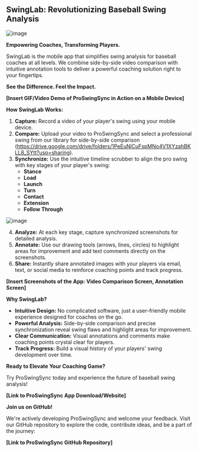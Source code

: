 ## SwingLab: Revolutionizing Baseball Swing Analysis

![image](https://github.com/mattrob333/Projects_Expanded/assets/31228129/9a5cfedd-26ce-4e54-a92e-59eb87151e0e)


**Empowering Coaches, Transforming Players.** 

SwingLab is the mobile app that simplifies swing analysis for baseball coaches at all levels.  We combine side-by-side video comparison with intuitive annotation tools to deliver a powerful coaching solution right to your fingertips.

**See the Difference.  Feel the Impact.**

**[Insert GIF/Video Demo of ProSwingSync in Action on a Mobile Device]** 

**How SwingLab Works:**

1. **Capture:**  Record a video of your player's swing using your mobile device. 
2. **Compare:** Upload your video to ProSwingSync and select a professional swing from our library for side-by-side comparison (https://drive.google.com/drive/folders/1PeEuNlCuFspMNo4V1XYzahBKLL8_SYtt?usp=sharing).
3. **Synchronize:** Use the intuitive timeline scrubber to align the pro swing with key stages of your player's swing:
    * **Stance**
    * **Load**
    * **Launch**
    * **Turn**
    * **Contact**
    * **Extension**
    * **Follow Through**
  
![image](https://github.com/mattrob333/Projects_Expanded/assets/31228129/c79b5c8c-b5f4-4a05-8f20-bea78c8e6ae6)

4. **Analyze:** At each key stage, capture synchronized screenshots for detailed analysis. 
5. **Annotate:**  Use our drawing tools (arrows, lines, circles) to highlight areas for improvement and add text comments directly on the screenshots.
6. **Share:**  Instantly share annotated images with your players via email, text, or social media to reinforce coaching points and track progress.

**[Insert Screenshots of the App: Video Comparison Screen, Annotation Screen]**

**Why SwingLab?**

* **Intuitive Design:** No complicated software, just a user-friendly mobile experience designed for coaches on the go.
* **Powerful Analysis:** Side-by-side comparison and precise synchronization reveal swing flaws and highlight areas for improvement. 
* **Clear Communication:** Visual annotations and comments make coaching points crystal clear for players.
* **Track Progress:**  Build a visual history of your players' swing development over time. 

**Ready to Elevate Your Coaching Game?**

Try ProSwingSync today and experience the future of baseball swing analysis!

**[Link to ProSwingSync App Download/Website]** 

**Join us on GitHub!**

We're actively developing ProSwingSync and welcome your feedback.  Visit our GitHub repository to explore the code, contribute ideas, and be a part of the journey:

**[Link to ProSwingSync GitHub Repository]** 
